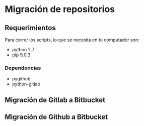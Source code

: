 # Migración de repositorios

## Requerimientos
Para correr los scripts, lo que se necesita en tu computador son:
* python 2.7
* pip 9.0.3
### Dependencias
* pygithub
* python-gitlab

## Migración de Gitlab a Bitbucket
## Migración de Github a Bitbucket